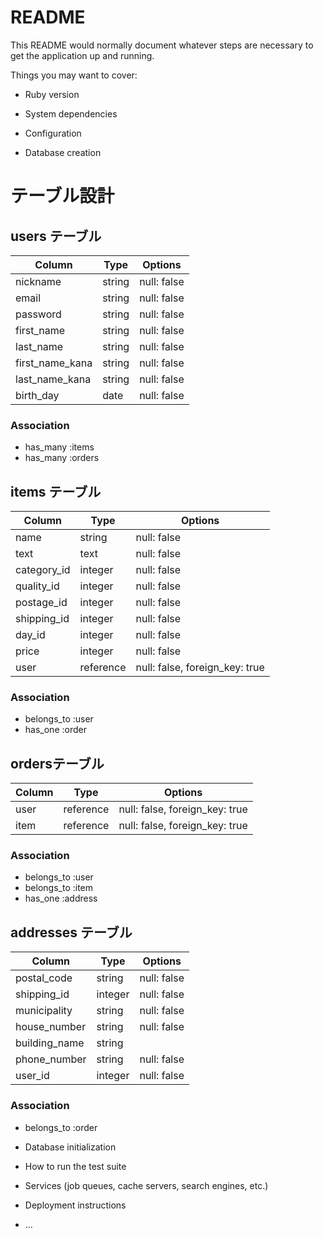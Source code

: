 # README

This README would normally document whatever steps are necessary to get the
application up and running.

Things you may want to cover:

* Ruby version

* System dependencies

* Configuration

* Database creation


# テーブル設計

## users テーブル
| Column          | Type   | Options     |
| --------------- | ------ | ----------- |
| nickname        | string | null: false |
| email           | string | null: false |
| password        | string | null: false |
| first_name      | string | null: false |
| last_name       | string | null: false |
| first_name_kana | string | null: false |
| last_name_kana  | string | null: false |
| birth_day       | date   | null: false |
### Association
- has_many :items
- has_many :orders

## items テーブル
| Column       | Type       | Options                        |
| ------------ | ---------- | ------------------------------ |
| name         | string     | null: false                    |
| text         | text       | null: false                    |
| category_id  | integer    | null: false                    |
| quality_id   | integer    | null: false                    |
| postage_id   | integer    | null: false                    |
| shipping_id  | integer    | null: false                    |
| day_id       | integer    | null: false                    |
| price        | integer    | null: false                    |
| user         | reference  | null: false, foreign_key: true |
### Association
- belongs_to :user
- has_one :order

## ordersテーブル
| Column       | Type       | Options                        |
| ------------ | ---------- | ------------------------------ |
| user         | reference  | null: false, foreign_key: true |
| item         | reference  | null: false, foreign_key: true |
### Association
- belongs_to :user
- belongs_to :item
- has_one :address

## addresses テーブル
| Column        | Type       | Options                        |
| ------------- | ---------- | ------------------------------ |
| postal_code   | string     | null: false                    |
| shipping_id   | integer    | null: false                    |
| municipality  | string     | null: false                    |
| house_number  | string     | null: false                    | 
| building_name | string     |                                |
| phone_number  | string     | null: false                    |
| user_id       | integer    | null: false                    |
### Association
- belongs_to :order


* Database initialization

* How to run the test suite

* Services (job queues, cache servers, search engines, etc.)

* Deployment instructions

* ...
